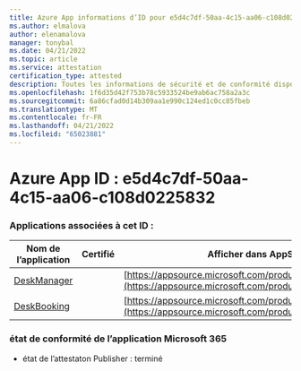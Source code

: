 ```yaml
---
title: Azure App informations d’ID pour e5d4c7df-50aa-4c15-aa06-c108d0225832
ms.author: elmalova
author: elenamalova
manager: tonybal
ms.date: 04/21/2022
ms.topic: article
ms.service: attestation
certification_type: attested
description: Toutes les informations de sécurité et de conformité disponibles pour e5d4c7df-50aa-4c15-aa06-c108d0225832.
ms.openlocfilehash: 1f6d35d42f753b78c5933524be9ab6ac758a2a3c
ms.sourcegitcommit: 6a86cfad0d14b309aa1e990c124ed1c0cc85fbeb
ms.translationtype: MT
ms.contentlocale: fr-FR
ms.lasthandoff: 04/21/2022
ms.locfileid: "65023881"
---
```

# <a name="azure-app-id-e5d4c7df-50aa-4c15-aa06-c108d0225832"></a>Azure App ID : e5d4c7df-50aa-4c15-aa06-c108d0225832


### <a name="apps-associated-with-this-id"></a>Applications associées à cet ID :
| **Nom de l’application** | **Certifié** | **Afficher dans AppSource** |
|--------------|---------------|-----------------------|
| [DeskManager](../forward/WA200003831.md) |  | [https://appsource.microsoft.com/product/office/WA200003831](https://appsource.microsoft.com/product/office/WA200003831) |
| [DeskBooking](../forward/WA200003866.md) |  | [https://appsource.microsoft.com/product/office/WA200003866](https://appsource.microsoft.com/product/office/WA200003866) |

### <a name="microsoft-365-app-compliance-status"></a>état de conformité de l’application Microsoft 365
- état de l’attestaton Publisher : terminé
